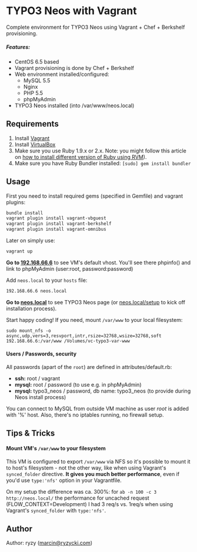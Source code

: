 # TYPO3 Neos with Vagrant

Complete environment for TYPO3 Neos using Vagrant + Chef + Berkshelf provisioning.

##### Features:
* CentOS 6.5 based
* Vagrant provisioning is done by Chef + Berkshelf
* Web environment installed/configured:
  * MySQL 5.5
  * Nginx
  * PHP 5.5
  * phpMyAdmin
* TYPO3 Neos installed (into /var/www/neos.local)

## Requirements

1. Install [Vagrant](http://www.vagrantup.com/)
2. Install [VirtualBox](https://www.virtualbox.org/)
3. Make sure you use Ruby 1.9.x or 2.x.
  Note: you might follow this article on [how to install different version of Ruby using RVM](http://misheska.com/blog/2013/06/16/using-rvm-to-manage-multiple-versions-of-ruby/)).
4. Make sure you have Ruby Bundler installed:
  ```[sudo] gem install bundler```

## Usage

First you need to install required gems (specified in Gemfile) and vagrant plugins:

```bash
bundle install
vagrant plugin install vagrant-vbguest
vagrant plugin install vagrant-berkshelf
vagrant plugin install vagrant-omnibus
```

Later on simply use:
```bash
vagrant up
```

**Go to [192.168.66.6](http://192.168.66.6/)** to see VM's default vhost. You'll see there phpinfo() and link to phpMyAdmin (user:root, password:password)

Add `neos.local` to your `hosts` file:
```bash
192.168.66.6 neos.local
```

**Go to [neos.local](http://neos.local/)** to see TYPO3 Neos page (or [neos.local/setup](http://neos.local/setup) to kick off installation process).

Start happy coding! If you need, mount `/var/www` to your local filesystem:
```
sudo mount_nfs -o async,udp,vers=3,resvport,intr,rsize=32768,wsize=32768,soft 192.168.66.6:/var/www /Volumes/vc-typo3-var-www
```

#### Users / Passwords, security

All passwords (apart of the `root`) are defined in attributes/default.rb:

* **ssh:** root / vagrant
* **mysql:** root / password (to use e.g. in phpMyAdmin)
* **mysql:** typo3_neos / password, db name: typo3\_neos (to provide during Neos install process)

You can connect to MySQL from outside VM machine as user _root_ is added with '%' host. Also, there's no iptables running, no firewall setup.

## Tips & Tricks

#### Mount VM's `/var/www` to your filesystem

This VM is configured to export `/var/www` via NFS so it's possible to mount it to host's filesystem - not the other way, like when using Vagrant's `synced_folder` directive. **It gives you much better performance**, even if you'd use `type:'nfs'` option in your Vagrantfile.

On my setup the difference was ca. 300%: for `ab -n 100 -c 3 http://neos.local/` the performance for uncached request (FLOW_CONTEXT=Development) I had 3 req/s vs. 1req/s when using Vagrant's `synced_folder` with `type:'nfs'`.


## Author

Author: ryzy (<marcin@ryzycki.com>)